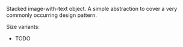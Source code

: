 Stacked image-with-text object. A simple abstraction to cover a very commonly occurring design pattern.

 Size variants:

 - TODO
